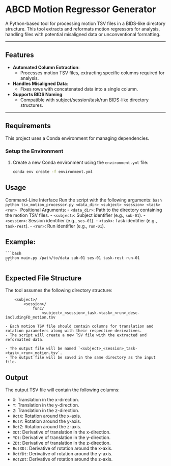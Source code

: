 # ABCD Motion Regressor Generator

A Python-based tool for processing motion TSV files in a BIDS-like directory structure. This tool extracts and reformats motion regressors for analysis, handling files with potential misaligned data or unconventional formatting.

---

## Features

- **Automated Column Extraction**:
  - Processes motion TSV files, extracting specific columns required for analysis.
- **Handles Misaligned Data**:
  - Fixes rows with concatenated data into a single column.
- **Supports BIDS Naming**:
  - Compatible with subject/session/task/run BIDS-like directory structures.

---

## Requirements

This project uses a Conda environment for managing dependencies.

### Setup the Environment

1. Create a new Conda environment using the `environment.yml` file:
   ```bash
   conda env create -f environment.yml

## Usage
Command-Line Interface
Run the script with the following arguments:
    ```bash
    python tsv_motion_processor.py <data_dir> <subject> <session> <task> <run>
    ```
    Positional Arguments:
    - `<data_dir>`: Path to the directory containing the motion TSV files.
    - `<subject>`: Subject identifier (e.g., `sub-01`).
    - `<session>`: Session identifier (e.g., `ses-01`).
    - `<task>`: Task identifier (e.g., `task-rest`).
    - `<run>`: Run identifier (e.g., `run-01`). 

## Example:
    ```bash
    python main.py /path/to/data sub-01 ses-01 task-rest run-01
    ```
## Expected File Structure
The tool assumes the following directory structure:
```<data_dir>/
    <subject>/
        <session>/
            func/
                <subject>_<session>_task-<task>_<run>_desc-includingFD_motion.tsv
```
    - Each motion TSV file should contain columns for translation and rotation parameters along with their respective derivatives.
    - The script will create a new TSV file with the extracted and reformatted data.

    - The output file will be named `<subject>_<session>_task-<task>_<run>_motion.tsv`.
    - The output file will be saved in the same directory as the input file.

## Output
The output TSV file will contain the following columns:
- `X`: Translation in the x-direction.
- `Y`: Translation in the y-direction.
- `Z`: Translation in the z-direction.
- `RotX`: Rotation around the x-axis.
- `RotY`: Rotation around the y-axis.
- `RotZ`: Rotation around the z-axis.   
- `XDt`: Derivative of translation in the x-direction.
- `YDt`: Derivative of translation in the y-direction.
- `ZDt`: Derivative of translation in the z-direction.
- `RotXDt`: Derivative of rotation around the x-axis.
- `RotYDt`: Derivative of rotation around the y-axis.
- `RotZDt`: Derivative of rotation around the z-axis.   

